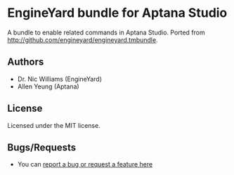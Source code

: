 # EngineYard bundle for Aptana Studio

A bundle to enable related commands in Aptana Studio. Ported from http://github.com/engineyard/engineyard.tmbundle.

## Authors

* Dr. Nic Williams (EngineYard)
* Allen Yeung (Aptana)

## License

Licensed under the MIT license.

## Bugs/Requests

* You can [report a bug or request a feature here](http://github.com/aptana/engineyard.ruble/issues)